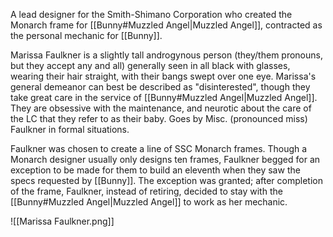 A lead designer for the Smith-Shimano Corporation who created the Monarch frame for [[Bunny#Muzzled Angel|Muzzled Angel]], contracted as the personal mechanic for [[Bunny]].

Marissa Faulkner is a slightly tall androgynous person (they/them pronouns, but they accept any and all) generally seen in all black with glasses, wearing their hair straight, with their bangs swept over one eye. Marissa's general demeanor can best be described as "disinterested", though they take great care in the service of [[Bunny#Muzzled Angel|Muzzled Angel]]. They are obsessive with the maintenance, and neurotic about the care of the LC that they refer to as their baby. Goes by Misc. (pronounced miss) Faulkner in formal situations.

Faulkner was chosen to create a line of SSC Monarch frames. Though a Monarch designer usually only designs ten frames, Faulkner begged for an exception to be made for them to build an eleventh when they saw the specs requested by [[Bunny]]. The exception was granted; after completion of the frame, Faulkner, instead of retiring, decided to stay with the [[Bunny#Muzzled Angel|Muzzled Angel]] to work as her mechanic. 

![[Marissa Faulkner.png]]